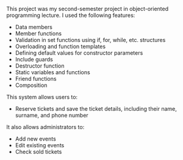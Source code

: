 This project was my second-semester project in object-oriented programming lecture. I used the following features:

- Data members
- Member functions
- Validation in set functions using if, for, while, etc. structures
- Overloading and function templates
- Defining default values for constructor parameters
- Include guards
- Destructor function
- Static variables and functions
- Friend functions
- Composition

This system allows users to:
- Reserve tickets and save the ticket details, including their name, surname, and phone number

It also allows administrators to:
- Add new events
- Edit existing events
- Check sold tickets
